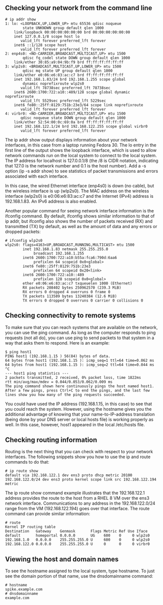 Checking your network from the command line
---
```
# ip addr show
1: lo: <LOOPBACK,UP,LOWER_UP> mtu 65536 qdisc noqueue
        state UNKNOWN group default qlen 1000
    link/loopback 00:00:00:00:00:00 brd 00:00:00:00:00:00
    inet 127.0.0.1/8 scope host lo
       valid_lft forever preferred_lft forever
    inet6 ::1/128 scope host
       valid_lft forever preferred_lft forever
2: enp4s0: <NO-CARRIER,BROADCAST,MULTICAST,UP> mtu 1500
        qdisc fq_codel state DOWN group default qlen 1000
    link/ether 30:85:a9:04:9b:f9 brd ff:ff:ff:ff:ff:ff
3: wlp2s0: <BROADCAST,MULTICAST,UP,LOWER_UP> mtu 1500
        qdisc mq state UP group default qlen 1000
    link/ether e0:06:e6:83:ac:c7 brd ff:ff:ff:ff:ff:ff
    inet 192.168.1.83/24 brd 192.168.1.255 scope global
        dynamic noprefixroute wlp2s0
       valid_lft 78738sec preferred_lft 78738sec
    inet6 2600:1700:722:a10::489/128 scope global dynamic noprefixroute
       valid_lft 5529sec preferred_lft 5229sec
    inet6 fe80::25ff:8129:751b:23e3/64 scope link noprefixroute
       valid_lft forever preferred_lft forever
4: virbr0: <NO-CARRIER,BROADCAST,MULTICAST,UP> mtu 1500
       qdisc noqueue state DOWN group default qlen 1000
    link/ether 52:54:00:0c:69:0a brd ff:ff:ff:ff:ff:ff
    inet 192.168.122.1/24 brd 192.168.122.255 scope global virbr0
       valid_lft forever preferred_lft forever
```
The ip addr show output displays information about your network interfaces, in this case from a laptop running Fedora 30.
The lo entry in the first line of the output shows the loopback interface, 
which is used to allow network commands run on the local system to connect to the local system. The IP address for localhost is 127.0.0.1/8 (the /8 is CIDR notation, indicating that 127.0 is the network number and 0.1 is the host number). 
Add a -s option (ip -s addr show) to see statistics of packet transmissions and errors associated with each interface.

In this case, the wired Ethernet interface (enp4s0) is down (no cable), but the wireless interface is up (wlp2s0). 
The MAC address on the wireless interface (wlp2s0) is e0:06:e6:83:ac:c7 and the Internet (IPv4) address is 192.168.1.83. An IPv6 address is also enabled.



Another popular command for seeing network interface information is the ifconfig command. By default, ifconfig shows similar information to that of ip addr, but ifconfig also shows the number of packets received (RX) and transmitted (TX) by default, as well as the amount of data and any errors or dropped packets:
```
# ifconfig wlp2s0
wlp2s0: flags=4163<UP,BROADCAST,RUNNING,MULTICAST> mtu 1500
        inet 192.168.1.83 netmask 255.255.255.0
             broadcast 192.168.1.255
        inet6 2600:1700:722:a10:b55a:fca6:790d:6aa6
             prefixlen 64 scopeid 0x0<global>
        inet6 fe80::25ff:8129:751b:23e3
             prefixlen 64 scopeid 0x20<link>
        inet6 2600:1700:722:a10::489
             prefixlen 128 scopeid 0x0<global>
        ether e0:06:e6:83:ac:c7 txqueuelen 1000 (Ethernet)
        RX packets 208402 bytes 250962570 (239.3 MiB)
        RX errors 0 dropped 4 overruns 0 frame 0
        TX packets 113589 bytes 13240384 (12.6 MiB)
        TX errors 0 dropped 0 overruns 0 carrier 0 collisions 0
```
Checking connectivity to remote systems
---
To make sure that you can reach systems that are available on the network, you can use the ping command. As long as the computer responds to ping requests (not all do), you can use ping to send packets to that system in a way that asks them to respond. Here is an example:
```
$ ping host1
PING host1 (192.168.1.15 ) 56(84) bytes of data.
64 bytes from host1 (192.168.1.15 ): icmp_seq=1 ttl=64 time=0.062 ms
64 bytes from host1 (192.168.1.15 ): icmp_seq=2 ttl=64 time=0.044 ms
^C
--- host1 ping statistics ---
2 packets transmitted, 2 received, 0% packet loss, time 1822ms
rtt min/avg/max/mdev = 0.044/0.053/0.062/0.009 ms
The ping command shown here continuously pings the host named host1. After a few pings, press Ctrl+C to end the pings, and the last few lines show you how many of the ping requests succeeded.
```
You could have used the IP address (192.168.1.15, in this case) to see that you could reach the system. However, 
using the hostname gives you the additional advantage of knowing that your name-to-IP-address translation (being done by your DNS server or local hosts file) is working properly as well. 
In this case, however, host1 appeared in the local /etc/hosts file.


Checking routing information
---
Routing is the next thing that you can check with respect to your network interfaces. The following snippets show you how to use the ip and route commands to do that:

```
# ip route show
default via 192.168.122.1 dev ens3 proto dhcp metric 20100 
192.168.122.0/24 dev ens3 proto kernel scope link src 192.168.122.194 metric 
```

The ip route show command example illustrates that the 192.168.122.1 address provides the route to the host from a RHEL 8 VM over the ens3 network interface.
Communications to any address in the 192.168.122.0/24 range from the VM (192.168.122.194) goes over that interface. The route command can provide similar information:
```
# route
Kernel IP routing table
Destination   Gateway    Genmask       Flags Metric Ref Use Iface
default       homeportal 0.0.0.0       UG    600    0     0 wlp2s0
192.168.1.0   0.0.0.0    255.255.255.0 U     600    0     0 wlp2s0
192.168.122.0 0.0.0.0    255.255.255.0 U     0      0     0 virbr0
```

Viewing the host and domain names
---

To see the hostname assigned to the local system, type hostname. To just see the domain portion of that name, use the dnsdomainname command:
```
# hostname
spike.example.com
# dnsdomainname
example.com
```
